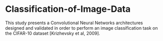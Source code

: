 # Classification-of-Image-Data
This study presents a Convolutional Neural Networks architectures designed and validated in order to perform an image classification task on the CIFAR-10 dataset [Krizhevsky et al, 2009].
